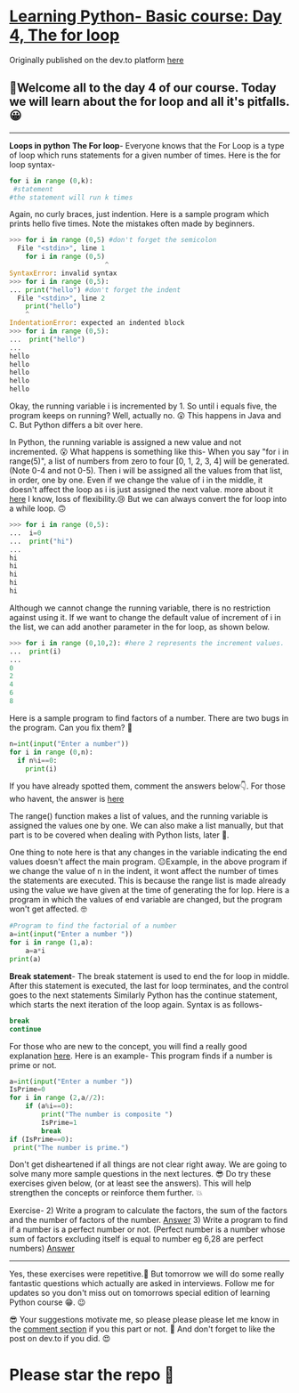 # [Learning Python- Basic course: Day 4, The for loop](https://dev.to/aatmaj/learning-python-basic-course-day-4-the-for-loop-40m8)
Originally published on the dev.to platform [here](https://dev.to/aatmaj/learning-python-basic-course-day-4-the-for-loop-40m8)

🤟Welcome all to the day 4 of our course. Today we will learn about the for loop and all it's pitfalls.😀
---
____
**Loops in python**
**The For loop**- Everyone knows that the For Loop is a type of loop which runs statements for a given number of times. Here is the for loop syntax-
```python
for i in range (0,k):
 #statement 
#the statement will run k times
```
Again, no curly braces, just indention.
Here is a sample program which prints hello five times. Note the mistakes often made by beginners.
```python
>>> for i in range (0,5) #don't forget the semicolon
  File "<stdin>", line 1
    for i in range (0,5)
                        ^
SyntaxError: invalid syntax
>>> for i in range (0,5):
... print("hello") #don't forget the indent
  File "<stdin>", line 2
    print("hello")
    ^
IndentationError: expected an indented block
>>> for i in range (0,5):
...  print("hello")
...
hello
hello
hello
hello
hello
```
Okay, the running variable i is incremented by 1. So until i equals five, the program keeps on running? Well, actually no. 😲 This happens in Java and C. But Python differs a bit over here.

In Python, the running variable is assigned a new value and not incremented. 😮 What happens is something like this- When you say "for i in range(5)", a list of numbers from zero to four [0, 1, 2, 3, 4] will be generated. (Note 0-4 and not 0-5). Then i will be assigned all the values from that list, in order, one by one. Even if we change the value of i in the middle, it doesn't affect the loop as i is just assigned the next value. more about it [here](https://stackoverflow.com/questions/15902835/changing-iteration-variable-inside-for-loop-in-python) I know, loss of flexibility.😢 But we can always convert the for loop into a while loop. 🙃 


```python
>>> for i in range (0,5):
...  i=0
...  print("hi")
...
hi
hi
hi
hi
hi
```

Although we cannot change the running variable, there is no restriction against using it. If we want to change the default value of increment of i in the list, we can add another parameter in the for loop, as shown below.

```python
>>> for i in range (0,10,2): #here 2 represents the increment values.
...  print(i)
...
0
2
4
6
8
```
Here is a sample program to find factors of a number. There are two bugs in the program. Can you fix them? 🥳
```python
n=int(input("Enter a number"))
for i in range (0,n):
  if n%i==0:
    print(i)
```
If you have already spotted them, comment the answers below👇. For those who havent, the answer is [here](https://github.com/Aatmaj-Zephyr/Learning-Python/blob/9ad617687edd015e156cd6e3682c1a8eff704dca/Basic/Day%204/Exercise%20solutions/Exercise%201.py)

The range() function makes a list of values, and the running variable is assigned the values one by one. We can also make a list manually, but that part is to be covered when dealing with Python lists, later 📅.

 One thing to note here is that any changes in the  variable indicating the end values doesn't affect the main program. 😐Example, in the above program if we change the value of n in the indent, it wont affect the number of times the statements are executed. This is because the range list is made already using the value we have given at the time of generating the for lop. Here is a program in which the values of end variable are changed, but the program won't get affected. 🤓

```python
#Program to find the factorial of a number
a=int(input("Enter a number "))
for i in range (1,a):
    a=a*i
print(a)    
```

**Break statement**- The break statement is used to end the for loop in middle. After this statement is executed, the last for loop terminates, and the control goes to the next statements
Similarly Python has the continue statement, which starts the next iteration of the loop again. Syntax is as follows-
```Python
break
continue
```
For those who are new to the concept, you will find a really good explanation [here](https://www.programiz.com/python-programming/break-continue). 
Here is an example- This program finds if a number is prime or not.
```Python
a=int(input("Enter a number "))
IsPrime=0
for i in range (2,a//2):
    if (a%i==0):
        print("The number is composite ")
        IsPrime=1
        break
if (IsPrime==0):
 print("The number is prime.")
```

Don't get disheartened if all things are not clear right away. We are going to solve many more sample questions in the next lectures. 😎 Do try these exercises given below, (or at least see the answers). This will help strengthen the concepts or reinforce them further. 💥
 
Exercise-
2) Write a program to calculate the factors, the sum of the factors and the number of factors of the number. [Answer](https://github.com/Aatmaj-Zephyr/Learning-Python/blob/00fa89c2d1acbc38ef381d33cf6a4da3da253267/Basic/Day%204/Exercise%20solutions/Exercise%202.py)
3) Write a program to find if a number is a perfect number or not. (Perfect number is a number whose sum of factors excluding itself is equal to number eg 6,28 are perfect numbers) [Answer](https://github.com/Aatmaj-Zephyr/Learning-Python/blob/a3ae9361a8cf54c870d9bb6b6f31061858a03333/Basic/Day%204/Exercise%20solutions/Exercise%203.py)

____
Yes, these exercises were repetitive.🥱 But tomorrow we will do some really fantastic questions which actually are asked in interviews. Follow me for updates so you don't miss out on tomorrows special edition of learning Python course 😁. 
😉

😎 Your suggestions motivate me, so please please please let me know in the [comment section](https://dev.to/aatmaj/learning-python-basic-course-day-4-the-for-loop-40m8) if you this part or not. 🧐 And don't forget to like the post on dev.to if you did. 😍 

# Please star the repo 🤩
